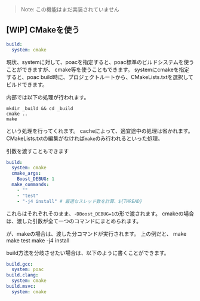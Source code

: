 > Note: この機能はまだ実装されていません

## [WIP] CMakeを使う

```yaml
build:
  system: cmake
```

現状、systemに対して、poacを指定すると、poac標準のビルドシステムを使うことができますが、
cmake等を使うこともできます。
systemにcmakeを指定すると、poac build時に、プロジェクトルートから、CMakeLists.txtを選択してビルドできます。

内部では以下の処理が行われます。
```
mkdir _build && cd _build
cmake ..
make
```
という処理を行ってくれます。
cacheによって、適宜途中の処理は省かれます。
CMakeLists.txtの編集がなければ`make`のみ行われるといった処理。


引数を渡すこともできます
```yaml
build:
  system: cmake
  cmake_args:
    Boost_DEBUG: 1
  make_commands:
    - ""
    - "test"
    - "-j4 install" # 最適なスレッド数を計算、${THREAD}
```

これらはそれぞれそのまま、`-DBoost_DEBUG=1`の形で渡されます。
cmakeの場合は、渡した引数が全て一つのコマンドにまとめられます。

が、makeの場合は、渡した分コマンドが実行されます。
上の例だと、
make
make test
make -j4 install


build方法を分岐させたい場合は、以下のように書くことができます。
```yaml
build.gcc:
  system: poac
build.clang:
  system: cmake
build.msvc:
  system: cmake
```
